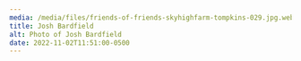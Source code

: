 ```yaml
---
media: /media/files/friends-of-friends-skyhighfarm-tompkins-029.jpg.webp
title: Josh Bardfield
alt: Photo of Josh Bardfield
date: 2022-11-02T11:51:00-0500
---
```

